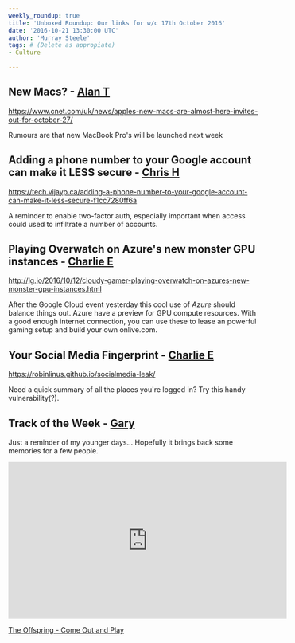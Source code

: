 ```yaml
---
weekly_roundup: true
title: 'Unboxed Roundup: Our links for w/c 17th October 2016'
date: '2016-10-21 13:30:00 UTC'
author: 'Murray Steele'
tags: # (Delete as appropiate)
- Culture

---
```


## New Macs? - [Alan T](/people#alan-thomas)

https://www.cnet.com/uk/news/apples-new-macs-are-almost-here-invites-out-for-october-27/

Rumours are that new MacBook Pro's will be launched next week

## Adding a phone number to your Google account can make it LESS secure - [Chris H](/people#chris-holmes)

https://tech.vijayp.ca/adding-a-phone-number-to-your-google-account-can-make-it-less-secure-f1cc7280ff6a

A reminder to enable two-factor auth, especially important when access could used to infiltrate a number of accounts.

## Playing Overwatch on Azure's new monster GPU instances - [Charlie E](/people#charlie-egan)

http://lg.io/2016/10/12/cloudy-gamer-playing-overwatch-on-azures-new-monster-gpu-instances.html

After the Google Cloud event yesterday this cool use of _Azure_ should balance things out. Azure have a preview for GPU compute resources. With a good enough internet connection, you can use these to lease an powerful gaming setup and build your own onlive.com.

## Your Social Media Fingerprint - [Charlie E](/people#charlie-egan)

https://robinlinus.github.io/socialmedia-leak/

Need a quick summary of all the places you're logged in? Try this handy vulnerability(?).

## Track of the Week - [Gary](/people#gary-millar)

Just a reminder of my younger days... Hopefully it brings back some memories for a few people.

<iframe width="560" height="315" src="https://www.youtube.com/embed/XN32lLUOBzQ" frameborder="0" allowfullscreen></iframe>

[The Offspring - Come Out and Play](https://www.youtube.com/watch?v=XN32lLUOBzQ)
